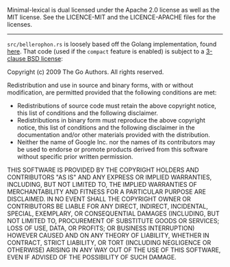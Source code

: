 Minimal-lexical is dual licensed under the Apache 2.0 license as well as the MIT
license. See the LICENCE-MIT and the LICENCE-APACHE files for the licenses.

---

`src/bellerophon.rs` is loosely based off the Golang implementation,
found [here](https://github.com/golang/go/blob/b10849fbb97a2244c086991b4623ae9f32c212d0/src/strconv/extfloat.go).
That code (used if the `compact` feature is enabled) is subject to a
[3-clause BSD license](https://github.com/golang/go/blob/b10849fbb97a2244c086991b4623ae9f32c212d0/LICENSE):

Copyright (c) 2009 The Go Authors. All rights reserved.

Redistribution and use in source and binary forms, with or without
modification, are permitted provided that the following conditions are
met:

- Redistributions of source code must retain the above copyright
  notice, this list of conditions and the following disclaimer.
- Redistributions in binary form must reproduce the above
  copyright notice, this list of conditions and the following disclaimer
  in the documentation and/or other materials provided with the
  distribution.
- Neither the name of Google Inc. nor the names of its
  contributors may be used to endorse or promote products derived from
  this software without specific prior written permission.

THIS SOFTWARE IS PROVIDED BY THE COPYRIGHT HOLDERS AND CONTRIBUTORS
"AS IS" AND ANY EXPRESS OR IMPLIED WARRANTIES, INCLUDING, BUT NOT
LIMITED TO, THE IMPLIED WARRANTIES OF MERCHANTABILITY AND FITNESS FOR
A PARTICULAR PURPOSE ARE DISCLAIMED. IN NO EVENT SHALL THE COPYRIGHT
OWNER OR CONTRIBUTORS BE LIABLE FOR ANY DIRECT, INDIRECT, INCIDENTAL,
SPECIAL, EXEMPLARY, OR CONSEQUENTIAL DAMAGES (INCLUDING, BUT NOT
LIMITED TO, PROCUREMENT OF SUBSTITUTE GOODS OR SERVICES; LOSS OF USE,
DATA, OR PROFITS; OR BUSINESS INTERRUPTION) HOWEVER CAUSED AND ON ANY
THEORY OF LIABILITY, WHETHER IN CONTRACT, STRICT LIABILITY, OR TORT
(INCLUDING NEGLIGENCE OR OTHERWISE) ARISING IN ANY WAY OUT OF THE USE
OF THIS SOFTWARE, EVEN IF ADVISED OF THE POSSIBILITY OF SUCH DAMAGE.
